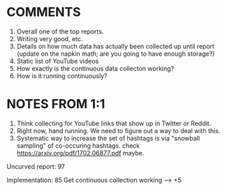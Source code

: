# COMMENTS

1. Overall one of the top reports.
2. Writing very good, etc.
3. Details on how much data has actually been collected up until report (update on the napkin math; are you going to have enough storage?)
4. Static list of YouTube videos
5. How exactly is the continuous data collecton working?
6. How is it running continuously?

# NOTES FROM 1:1

1. Think collecting for YouTube links that show up in Twitter or Reddit.
2. Right now, hand running. We need to figure out a way to deal with this.
3. Systematic way to increase the set of hashtags is via "snowball sampling" of co-occuring hashtags. check https://arxiv.org/pdf/1702.06877.pdf maybe.

Uncurved report: 97

Implementation: 85
Get continuous collection working --> +5
